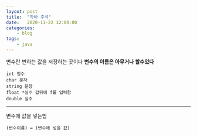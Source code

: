 ```yaml
---
layout: post
title:	"자바 주석"
date:	2020-11-22 12:00:00
categories:
    - blog
tags:
    - java
---
```

변수란 변하는 값을 저장하는 곳이다
__변수의 이름은 아무거나 할수있다__
```
int 정수
char 문자
string 문장
float *실수 값뒤에 f를 입력함
double 실수
```
***
변수에 값을 넣는법
```
(변수이름) = (변수에 넣을 값)
```
